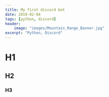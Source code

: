 ```yaml
---
title: My first discord bot
date: 2019-02-04
tags: [python, discord]
header:
    image: "images/Mountain_Range_Banner.jpg"
excerpt: "Python, Discord"
---
```


# H1

## H2

### H3